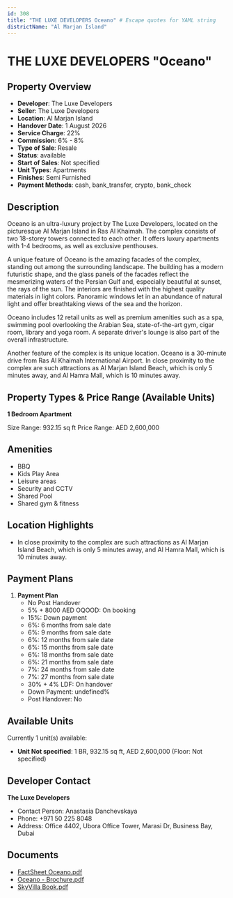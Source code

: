 ```yaml
---
id: 308
title: "THE LUXE DEVELOPERS Oceano" # Escape quotes for YAML string
districtName: "Al Marjan Island"
---
```


# THE LUXE DEVELOPERS "Oceano"

## Property Overview
- **Developer**: The Luxe Developers
- **Seller**: The Luxe Developers
- **Location**: Al Marjan Island
- **Handover Date**: 1 August 2026
- **Service Charge**: 22%
- **Commission**: 6% - 8%
- **Type of Sale**: Resale
- **Status**: available
- **Start of Sales**: Not specified
- **Unit Types**: Apartments
- **Finishes**: Semi Furnished
- **Payment Methods**: cash, bank_transfer, crypto, bank_check

## Description
Oceano is an ultra-luxury project by The Luxe Developers, located on the picturesque Al Marjan Island in Ras Al Khaimah. The complex consists of two 18-storey towers connected to each other. It offers luxury apartments with 1-4 bedrooms, as well as exclusive penthouses.

 A unique feature of Oceano is the amazing facades of the complex, standing out among the surrounding landscape. The building has a modern futuristic shape, and the glass panels of the facades reflect the mesmerizing waters of the Persian Gulf and, especially beautiful at sunset, the rays of the sun. The interiors are finished with the highest quality materials in light colors. Panoramic windows let in an abundance of natural light and offer breathtaking views of the sea and the horizon.

 Oceano includes 12 retail units as well as premium amenities such as a spa, swimming pool overlooking the Arabian Sea, state-of-the-art gym, cigar room, library and yoga room. A separate driver's lounge is also part of the overall infrastructure.

 Another feature of the complex is its unique location. Oceano is a 30-minute drive from Ras Al Khaimah International Airport. In close proximity to the complex are such attractions as Al Marjan Island Beach, which is only 5 minutes away, and Al Hamra Mall, which is 10 minutes away.

## Property Types & Price Range (Available Units)
**1 Bedroom Apartment**

Size Range: 932.15 sq ft
Price Range: AED 2,600,000

## Amenities
- BBQ
- Kids Play Area
- Leisure areas
- Security and CCTV
- Shared Pool
- Shared gym & fitness

## Location Highlights
- In close proximity to the complex are such attractions as Al Marjan Island Beach, which is only 5 minutes away, and Al Hamra Mall, which is 10 minutes away.

## Payment Plans
1. **Payment Plan**
   - No Post Handover
   - 5% + 8000 AED OQOOD: On booking
   - 15%: Down payment
   - 6%: 6 months from sale date
   - 6%: 9 months from sale date
   - 6%: 12 months from sale date
   - 6%: 15 months from sale date
   - 6%: 18 months from sale date
   - 6%: 21 months from sale date
   - 7%: 24 months from sale date
   - 7%: 27 months from sale date
   - 30% + 4% LDF: On handover
   - Down Payment: undefined%
   - Post Handover: No

## Available Units
Currently 1 unit(s) available:
- **Unit Not specified**: 1 BR, 932.15 sq ft, AED 2,600,000 (Floor: Not specified)

## Developer Contact
**The Luxe Developers**
- Contact Person: Anastasia Danchevskaya
- Phone: +971 50 225 8048
- Address: Office 4402, Ubora Office Tower, Marasi Dr, Business Bay, Dubai

## Documents
- [FactSheet Oceano.pdf](https://cdn.geniemap.net/2023/07/05/GyDV1lilLxWrCt9bfUpD4cQ4mJUp0GVuxWe1k99m.pdf)
- [Oceano - Brochure.pdf](https://cdn.geniemap.net/2023/07/05/Xn0itvT34U57adPAxkTcik7Lg2yEoxCRaCxvJrFA.pdf)
- [SkyVilla Book.pdf](https://cdn.geniemap.net/2023/08/02/zEkaQLr5tb3ICDRlzbniecZpDLvUzhFocbv2HZRb.pdf)
